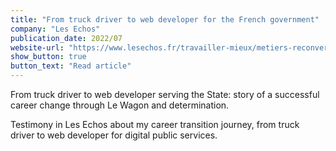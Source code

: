 ```yaml
---
title: "From truck driver to web developer for the French government"
company: "Les Echos"
publication_date: 2022/07
website-url: "https://www.lesechos.fr/travailler-mieux/metiers-reconversion-professionnelle/ancien-chauffeur-poids-lourds-je-suis-desormais-developpeur-web-pour-letat-1771833"
show_button: true
button_text: "Read article"
---
```


From truck driver to web developer serving the State: story of a successful career change through Le Wagon and determination.

Testimony in Les Echos about my career transition journey, from truck driver to web developer for digital public services.